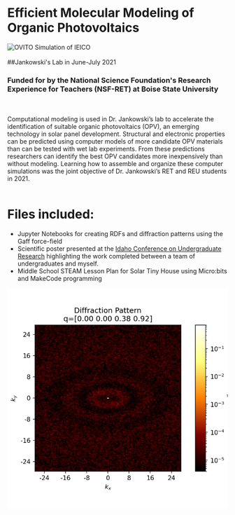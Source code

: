 # Efficient Molecular Modeling of Organic Photovoltaics
![OVITO Simulation of IEICO](IEICO.gif) <br></br>
##Jankowski's Lab in June-July 2021
### Funded for by the National Science Foundation's Research Experience for Teachers (NSF-RET) at Boise State University 
<br></br>
Computational modeling is used in Dr. Jankowski’s lab to accelerate the identification
of suitable organic photovoltaics (OPV), an emerging technology in solar panel development.
Structural and electronic properties can be predicted using computer models of more
candidate OPV materials than can be tested with wet lab experiments. From these
predictions researchers can identify the best OPV candidates more inexpensively than
without modeling. Learning how to assemble and organize these computer simulations was
the joint objective of Dr. Jankowski’s RET and REU students in 2021.
<br><br>
# Files included: 
* Jupyter Notebooks for creating RDFs and diffraction patterns using the Gaff force-field
* Scientific poster presented at the [Idaho Conference on Undergraduate Research](https://www.boisestate.edu/icur/) highlighting the work completed between a team of undergraduates and myself. 
* Middle School STEAM Lesson Plan for Solar Tiny House using Micro:bits and MakeCode programming

![Computer Model of X-Ray Diffraction for P3HT](RDF_P3HT.png)

